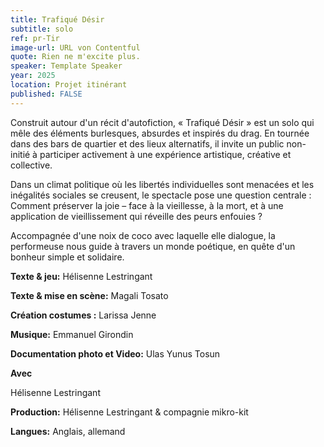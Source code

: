 ```yaml
---
title: Trafiqué Désir
subtitle: solo 
ref: pr-Tir
image-url: URL von Contentful
quote: Rien ne m'excite plus. 
speaker: Template Speaker
year: 2025
location: Projet itinérant
published: FALSE
---
```


Construit autour d'un récit d'autofiction, « Trafiqué Désir » est un solo qui mêle des éléments burlesques, absurdes et inspirés du drag. En tournée dans des bars de quartier et des lieux alternatifs, il invite un public non-initié à participer activement à une expérience artistique, créative et collective. 

Dans un climat politique où les libertés individuelles sont menacées et les inégalités sociales se creusent, le spectacle pose une question centrale : Comment préserver la joie – face à la vieillesse, à la mort, et à une application de vieillissement qui réveille des peurs enfouies ?

Accompagnée d'une noix de coco avec laquelle elle dialogue, la performeuse nous guide à travers un monde poétique, en quête d'un bonheur simple et solidaire.


**Texte & jeu:** Hélisenne Lestringant

**Texte & mise en scène:** Magali Tosato

**Création costumes :** Larissa Jenne

**Musique:** Emmanuel Girondin

**Documentation photo et Video:** Ulas Yunus Tosun



**Avec**

Hélisenne Lestringant

**Production:** Hélisenne Lestringant & compagnie mikro-kit

**Langues:** Anglais, allemand
